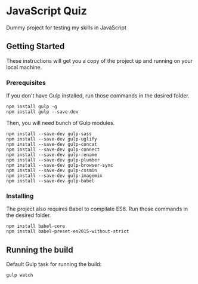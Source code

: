 # JavaScript Quiz

Dummy project for testing my skills in JavaScript

## Getting Started

These instructions will get you a copy of the project up and running on your local machine.

### Prerequisites

If you don't have Gulp installed, run those commands in the desired folder.

```
npm install gulp -g
npm install gulp --save-dev
```

Then, you will need bunch of Gulp modules.

```
npm install --save-dev gulp-sass
npm install --save-dev gulp-uglify
npm install --save-dev gulp-concat
npm install --save-dev gulp-connect
npm install --save-dev gulp-rename
npm install --save-dev gulp-plumber
npm install --save-dev gulp-browser-sync
npm install --save-dev gulp-cssmin
npm install --save-dev gulp-imagemin
npm install --save-dev gulp-babel
```

### Installing

The project also requires Babel to compilate ES6. Run those commands in the desired folder.

```
npm install babel-core
npm install babel-preset-es2015-without-strict
```

## Running the build

Default Gulp task for running the build:

```
gulp watch
```
